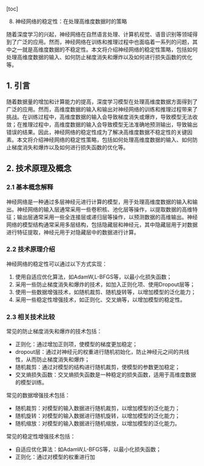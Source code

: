 
[toc]                    
                
                
8. 神经网络的稳定性：在处理高维度数据时的策略

随着深度学习的兴起，神经网络在自然语言处理、计算机视觉、语音识别等领域得到了广泛的应用。然而，神经网络在训练和推理过程中也面临着一系列的问题，其中之一就是高维度数据的不稳定性。本文将介绍神经网络的稳定性策略，包括如何处理高维度数据的输入、如何防止梯度消失和爆炸以及如何进行损失函数的优化等。

## 1. 引言

随着数据量的增加和计算能力的提高，深度学习模型在处理高维度数据方面得到了广泛的应用。然而，高维度数据的输入和输出对神经网络的训练和推理过程带来了挑战。在训练过程中，高维度数据的输入会导致梯度消失或爆炸，导致模型无法收敛；在推理过程中，高维度数据的输入会导致模型无法准确地预测输出，导致输出错误的结果。因此，神经网络的稳定性成为了解决高维度数据不稳定性的关键因素。本文将介绍神经网络的稳定性策略，包括如何处理高维度数据的输入、如何防止梯度消失和爆炸以及如何进行损失函数的优化等。

## 2. 技术原理及概念

### 2.1 基本概念解释

神经网络是一种通过多层神经元进行计算的模型，用于处理高维度数据的输入和输出。神经网络的输入层通常采用一些卷积核、池化层等操作，以提取数据的高维特征；输出层通常采用一些全连接层或递归层等操作，以预测数据的高维输出。神经网络的模型结构通常采用多层结构，包括隐藏层和神经元，其中隐藏层用于对数据进行特征提取，神经元用于对隐藏层中的数据进行计算。

### 2.2 技术原理介绍

神经网络的稳定性可以通过以下方式实现：

1. 使用自适应优化算法，如AdamW,L-BFGS等，以最小化损失函数；
2. 采用一些防止梯度消失和爆炸的技术，如加入正则化项、使用Dropout层等；
3. 使用一些数据增强技术，如随机裁剪、随机旋转等，以增加模型的泛化能力；
4. 采用一些稳定性增强技术，如正则化、交叉熵等，以增加模型的稳定性。

### 2.3 相关技术比较

常见的防止梯度消失和爆炸的技术包括：

- 正则化：通过增加正则项，使模型的梯度更加稳定；
-  dropout层：通过对神经元的权重进行随机初始化，防止神经元之间的共线性，从而防止梯度消失和爆炸；
- 随机裁剪：通过对模型的结构进行随机裁剪，使模型的参数更加稳定；
- 交叉熵损失函数：交叉熵损失函数是一种稳定的损失函数，适用于高维度数据的模型训练。

常见的数据增强技术包括：

- 随机裁剪：对模型的输入数据进行随机裁剪，以增加模型的泛化能力；
- 随机旋转：对模型的输入数据进行随机旋转，以增加模型的泛化能力；
- 随机缩放：对模型的输入数据进行随机缩放，以增加模型的泛化能力。

常见的稳定性增强技术包括：

- 自适应优化算法：如AdamW,L-BFGS等，以最小化损失函数；
- 正则化：通过对模型的权重进行加

